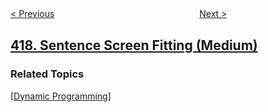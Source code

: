 <!--|This file generated by command(leetcode description); DO NOT EDIT.    |-->
<!--+----------------------------------------------------------------------+-->
<!--|@author    openset <openset.wang@gmail.com>                           |-->
<!--|@link      https://github.com/openset                                 |-->
<!--|@home      https://github.com/openset/leetcode                        |-->
<!--+----------------------------------------------------------------------+-->

[< Previous](https://github.com/openset/leetcode/tree/master/problems/pacific-atlantic-water-flow "Pacific Atlantic Water Flow")
　　　　　　　　　　　　　　　　
[Next >](https://github.com/openset/leetcode/tree/master/problems/battleships-in-a-board "Battleships in a Board")

## [418. Sentence Screen Fitting (Medium)](https://leetcode.com/problems/sentence-screen-fitting "屏幕可显示句子的数量")



### Related Topics
  [[Dynamic Programming](https://github.com/openset/leetcode/tree/master/tag/dynamic-programming/README.md)]
